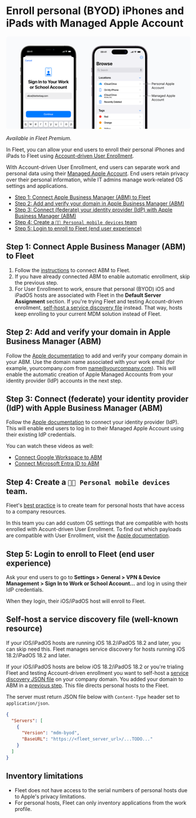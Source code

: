 # Enroll personal (BYOD) iPhones and iPads with Managed Apple Account

![Apple Account-driven User Enrollment (BYOD)](../website/assets/images/articles/apple-account-driven-user-enrollment.png)

_Available in Fleet Premium._

In Fleet, you can allow your end users to enroll their personal iPhones and iPads to Fleet using [Account-driven User Enrollment](https://support.apple.com/en-gb/guide/deployment/dep23db2037d/web).

With Account-driven User Enrollment, end users can separate work and personal data using their [Managed Apple Account](https://support.apple.com/en-gb/guide/apple-business-manager/axm78b477c81/web). End users retain privacy over their personal information, while IT admins manage work-related OS settings and applications.

- [Step 1: Connect Apple Business Manager (ABM) to Fleet](#step-1-connect-apple-business-manager-abm-to-fleet)
- [Step 2: Add and verify your domain in Apple Business Manager (ABM)](#step-2-add-and-verify-your-domain-in-apple-business-manager-abm)
- [Step 3: Connect (federate) your identity provider (IdP) with Apple Business Manager (ABM)](#step-3-connect-federate-your-identity-provider-idp-with-apple-business-manager-abm)
- [Step 4: Create a `📱🔐 Personal mobile devices` team](#step-4-create-a-code-personal-mobile-devices-code-team)
- [Step 5: Login to enroll to Fleet (end user experience)](#step-5-login-to-enroll-to-fleet-end-user-experience)


## Step 1: Connect Apple Business Manager (ABM) to Fleet

1. Follow the [instructions](https://fleetdm.com/guides/macos-mdm-setup#apple-business-manager-abm) to connect ABM to Fleet.
2. If you have already connected ABM to enable automatic enrollment, skip the previous step. 
3. For User Enrollment to work, ensure that personal (BYOD) iOS and iPadOS hosts are associated with Fleet in the **Default Server Assignment** section. If you're trying Fleet and testing Account-driven enrollment, [self-host a service discovery file](#self-host-a-service-discovery-file-well-known-resource) instead. That way, hosts keep enrolling to your current MDM solution instead of Fleet.

## Step 2: Add and verify your domain in Apple Business Manager (ABM)

Follow the [Apple documentation](https://support.apple.com/en-gb/guide/apple-business-manager/axm48c3280c0/web#axm2033c47b0) to add and verify your company domain in your ABM. Use the domain name associated with your work email (for example, yourcompany.com from name@yourcompany.com). This will enable the automatic creation of Apple Managed Accounts from your identity provider (IdP) accounts in the next step.

## Step 3: Connect (federate) your identity provider (IdP) with Apple Business Manager (ABM)

Follow the [Apple documentation](https://support.apple.com/en-gb/guide/apple-business-manager/axmb19317543/web) to connect your identity provider (IdP). This will enable end users to log in to their Managed Apple Account using their existing IdP credentials.

You can watch these videos as well:
 - [Connect Google Workspace to ABM](https://www.youtube.com/watch?v=CPfO6W67d3A)
 - [Connect Microsoft Entra ID to ABM](https://www.youtube.com/watch?v=_-PnhMurAVk)

## Step 4: Create a `📱🔐 Personal mobile devices` team.

Fleet's [best practice](https://fleetdm.com/guides/teams#best-practice) is to create team for personal hosts that have access to a company resources.

In this team you can add custom OS settings that are compatible with hosts enrolled with Acount-driven User Enrollment. To find out which payloads are compatible with User Enrollment, visit the [Apple documentation](https://support.apple.com/en-gb/guide/deployment/dep6ae3f1d5a/1/web/1.0).

## Step 5: Login to enroll to Fleet (end user experience)

Ask your end users to go to **Settings > General > VPN & Device Management > Sign In to Work or School Account...** and log in using their IdP credentials.

When they login, their iOS/iPadOS host will enroll to Fleet.

## Self-host a service discovery file (well-known resource)


If your iOS/iPadOS hosts are running iOS 18.2/iPadOS 18.2 and later, you can skip need this. Fleet manages service discovery for hosts running iOS 18.2/iPadOS 18.2 and later. 

If your iOS/iPadOS hosts are below iOS 18.2/iPadOS 18.2 or you're trialing Fleet and testing Account-driven enrollment you want to self-host a [service discovery JSON file](https://support.apple.com/en-gb/guide/deployment/dep4d9e9cd26/web#depcae01b5df) on your company domain. You added your domain to ABM in a [previous step](http://fleetdm.com/guides/enroll-personal-byod-ios-ipad-hosts-with-managed-apple-account#step-2-add-and-verify-your-domain-in-apple-business-manager-abm). This file directs personal hosts to the Fleet.

The server must return JSON file below with `Content-Type` header set to `application/json`.

```json
{
  "Servers": [
    {
      "Version": "mdm-byod",
      "BaseURL": "https://<fleet_server_url>/...TODO..."
    }
  ]
}
```

## Inventory limitations

- Fleet does not have access to the serial numbers of personal hosts due to Apple's privacy limitations.
- For personal hosts, Fleet can only inventory applications from the work profile.

<meta name="articleTitle" value="Enroll personal (BYOD) iPhones and iPads with Managed Apple Account">
<meta name="authorFullName" value="Marko Lisica">
<meta name="authorGitHubUsername" value="marko-lisica">
<meta name="category" value="guides">
<meta name="publishedOn" value="2025-08-01">
<meta name="description" value="Enroll personal iPhones and iPads using Account-driven User Enrollment">
